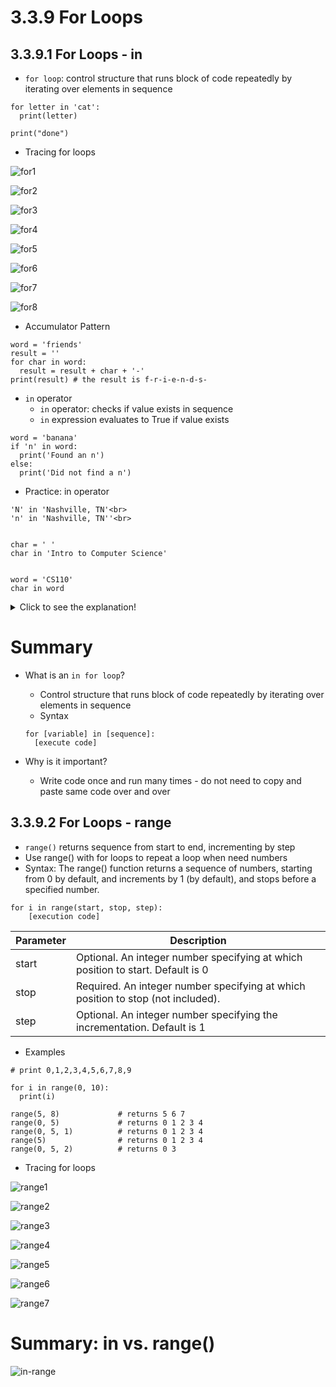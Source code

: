 # 3.3.9 For Loops

## 3.3.9.1 For Loops - in
+ `for loop`: control structure that runs block of code repeatedly by iterating over elements in sequence

~~~
for letter in 'cat':
  print(letter)
  
print("done")
~~~

+ Tracing for loops

![for1](../Resources/for1.png)

![for2](../Resources/for2.png)

![for3](../Resources/for3.png)

![for4](../Resources/for4.png)

![for5](../Resources/for5.png)

![for6](../Resources/for6.png)

![for7](../Resources/for7.png)

![for8](../Resources/for8.png)


+ Accumulator Pattern

~~~~
word = 'friends'
result = ''
for char in word:
  result = result + char + '-'
print(result) # the result is f-r-i-e-n-d-s-
~~~~

+ `in` operator
  - `in` operator: checks if value exists in sequence
  - `in` expression evaluates to True if value exists

~~~~~
word = 'banana'
if 'n' in word:
  print('Found an n')
else:
  print('Did not find a n')
~~~~~

+ Practice: in operator
~~~~
'N' in 'Nashville, TN'<br>
'n' in 'Nashville, TN''<br>


char = ' '
char in 'Intro to Computer Science'


word = 'CS110'
char in word
~~~~

<details>
    <summary>Click to see the explanation!</summary>

![inpractice 1](../Resources/in_practice.png)
</details>

# Summary
+ What is an `in for loop`?
  - Control structure that runs block of code repeatedly by iterating over elements in sequence
  - Syntax
  ~~~~
  for [variable] in [sequence]:
    [execute code]
  ~~~~

+ Why is it important?
  - Write code once and run many times - do not need to copy and paste same code over and over

## 3.3.9.2 For Loops - range
+ `range()` returns sequence from start to end, incrementing by step
+ Use range() with for loops to repeat a loop when need numbers
+ Syntax: The range() function returns a sequence of numbers, starting from 0 by default, and increments by 1 (by default), and stops before a specified number.


~~~~~
for i in range(start, stop, step):
    [execution code]
~~~~~

|Parameter|Description|
|----|----|
|start|Optional. An integer number specifying at which position to start. Default is 0|
|stop|Required. An integer number specifying at which position to stop (not included).|
|step|Optional. An integer number specifying the incrementation. Default is 1|

+ Examples

~~~~
# print 0,1,2,3,4,5,6,7,8,9

for i in range(0, 10):
  print(i)
~~~~


~~~~~
range(5, 8)             # returns 5 6 7
range(0, 5)             # returns 0 1 2 3 4
range(0, 5, 1)          # returns 0 1 2 3 4
range(5)                # returns 0 1 2 3 4
range(0, 5, 2)          # returns 0 3
~~~~~


+ Tracing for loops

![range1](../Resources/range1.png)

![range2](../Resources/range2.png)


![range3](../Resources/range3.png)

![range4](../Resources/range4.png)

![range5](../Resources/range5.png)

![range6](../Resources/range6.png)

![range7](../Resources/range7.png)

# Summary: in vs. range()

![in-range](../Resources/in-range.png)
